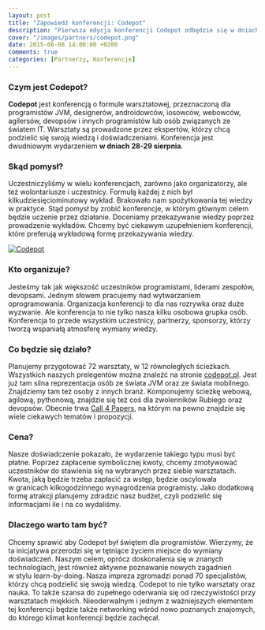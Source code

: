 ```yaml
---
layout: post
title: "Zapowiedź konferencji: Codepot"
description: "Pierwsza edycja konferencji Codepot odbędzie się w dniach 28-29 sierpnia 2015 w Warszawie."
cover: "/images/partners/codepot.png"
date: 2015-06-08 14:00:00 +0200
comments: true
categories: [Partnerzy, Konferencje]
---
```

### Czym jest Codepot?
**Codepot** jest konferencją o&nbsp;formule warsztatowej, przeznaczoną dla programistów JVM, designerów, androidowców, iosowców, webowców, agilersów, devopsów i&nbsp;innych programistów lub osób związanych ze światem IT. Warsztaty są prowadzone przez ekspertów, którzy chcą podzielić się swoją wiedzą i&nbsp;doświadczeniami. Konferencja jest dwudniowym wydarzeniem **w dniach 28-29 sierpnia**.

### Skąd pomysł?
Uczestniczyliśmy w&nbsp;wielu konferencjach, zarówno jako organizatorzy, ale też wolontariusze i&nbsp;uczestnicy. Formułą każdej z&nbsp;nich był kilkudziesięciominutowy wykład. Brakowało nam spożytkowania tej wiedzy w&nbsp;praktyce. Stąd pomysł by zrobić konferencje, w&nbsp;którym głównym celem będzie uczenie przez działanie. Doceniamy przekazywanie wiedzy poprzez prowadzenie wykładów. Chcemy być ciekawym uzupełnieniem konferencji, które preferują wykładową formę przekazywania wiedzy. <!--more-->

<div class="row text-center" style="margin-bottom:10px;">
  <div class="col-md-12">
    <a class="no-text-decoration" href="http://codepot.pl" target="_blank">
      <img class="no-border" src="{{ root_url }}/images/partners/codepot.png" alt="Codepot" />
    </a>
  </div>
</div>

### Kto organizuje?
Jesteśmy tak jak większość uczestników programistami, liderami zespołów, devopsami. Jednym słowem pracujemy nad wytwarzaniem oprogramowania. Organizacja konferencji to dla nas rozrywka oraz duże wyzwanie. Ale konferencja to nie tylko nasza kilku osobowa grupka osób. Konferencja to przede wszystkim uczestnicy, partnerzy, sponsorzy, którzy tworzą wspaniałą atmosferę wymiany wiedzy.

### Co będzie się działo?
Planujemy przygotować 72 warsztaty, w&nbsp;12 równoległych ścieżkach. Wszystkich naszych prelegentów można znaleźć na stronie <a href="https://codepot.pl" target="_blank">codepot.pl</a>. Jest już tam silna reprezentacja osób ze świata JVM oraz ze świata mobilnego. Znajdziemy tam też osoby z&nbsp;innych branż. Komponujemy ścieżkę webową, agilową, pythonową, znajdzie się też coś dla zwolenników Rubiego oraz devopsów. Obecnie trwa <a href="https://codepot.pl/call-for-papers" target="_blank">Call 4 Papers</a>, na którym na pewno znajdzie się wiele ciekawych tematów i&nbsp;propozycji.

### Cena?
Nasze doświadczenie pokazało, że wydarzenie takiego typu musi być płatne. Poprzez zapłacenie symbolicznej kwoty, chcemy zmotywować uczestników do stawienia się na wybranych przez siebie warsztatach. Kwota, jaką będzie trzeba zapłacić za wstęp, będzie oscylowała w&nbsp;granicach kilkogodzinnego wynagrodzenia programisty. Jako dodatkową formę atrakcji planujemy zdradzić nasz budżet, czyli podzielić się informacjami ile i&nbsp;na co wydaliśmy.

### Dlaczego warto tam być?
Chcemy sprawić aby Codepot był świętem dla programistów. Wierzymy, że ta inicjatywa przerodzi się w&nbsp;tętniące życiem miejsce do wymiany doświadczeń. Naszym celem, oprócz doskonalenia się w&nbsp;znanych technologiach, jest również aktywne poznawanie nowych zagadnień w&nbsp;stylu learn-by-doing. Nasza impreza zgromadzi ponad 70 specjalistów, którzy chcą podzielić się swoją wiedzą. Codepot to nie tylko warsztaty oraz nauka. To także szansa do zupełnego oderwania się od rzeczywistości przy warsztatach miękkich. Nieoderwalnym i&nbsp;jednym z&nbsp;ważniejszych elementem tej konferencji będzie także networking wśród nowo poznanych znajomych, do którego klimat konferencji będzie zachęcał.
